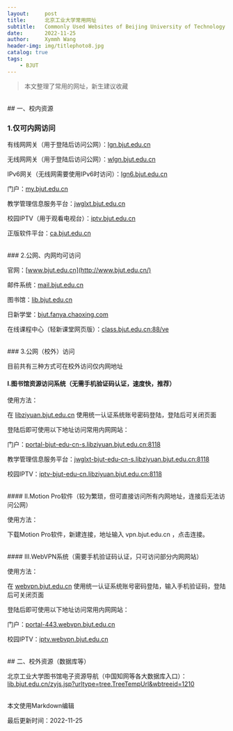 ```yaml
---
layout:     post
title:      北京工业大学常用网址
subtitle:   Commonly Used Websites of Beijing University of Technology
date:       2022-11-25
author:     Xymmh Wang
header-img: img/titlephoto8.jpg
catalog: true
tags:
    - BJUT
---
```


>本文整理了常用的网址，新生建议收藏

<br>
## 一、校内资源

### 1.仅可内网访问

有线网网关（用于登陆后访问公网）：[lgn.bjut.edu.cn](http://lgn.bjut.edu.cn/)

无线网网关（用于登陆后访问公网）：[wlgn.bjut.edu.cn](http://wlgn.bjut.edu.cn/)

IPv6网关（无线网需要使用IPv6时访问）：[lgn6.bjut.edu.cn](http://lgn6.bjut.edu.cn/)

门户：[my.bjut.edu.cn](http://my.bjut.edu.cn/)

教学管理信息服务平台：[jwglxt.bjut.edu.cn](http://jwglxt.bjut.edu.cn/)

校园IPTV（用于观看电视台）：[iptv.bjut.edu.cn](http://iptv.bjut.edu.cn/)

正版软件平台：[ca.bjut.edu.cn](http://ca.bjut.edu.cn/)

<br>
### 2.公网、内网均可访问

官网：[www.bjut.edu.cn](http://www.bjut.edu.cn/)

邮件系统：[mail.bjut.edu.cn](http://mail.bjut.edu.cn/)

图书馆：[lib.bjut.edu.cn](http://lib.bjut.edu.cn/)

日新学堂：[bjut.fanya.chaoxing.com](https://bjut.fanya.chaoxing.com/)

在线课程中心（轻新课堂网页版）：[class.bjut.edu.cn:88/ve](http://class.bjut.edu.cn:88/ve/)

<br>
### 3.公网（校外）访问

目前共有三种方式可在校外访问仅内网地址


#### I.图书馆资源访问系统（无需手机验证码认证，速度快，推荐）

使用方法：

在 [libziyuan.bjut.edu.cn](https://libziyuan.bjut.edu.cn/) 使用统一认证系统账号密码登陆，登陆后可关闭页面

登陆后即可使用以下地址访问常用内网网站：

门户：[portal-bjut-edu-cn-s.libziyuan.bjut.edu.cn:8118](http://portal-bjut-edu-cn-s.libziyuan.bjut.edu.cn:8118/)

教学管理信息服务平台：[jwglxt-bjut-edu-cn-s.libziyuan.bjut.edu.cn:8118](http://jwglxt-bjut-edu-cn-s.libziyuan.bjut.edu.cn:8118/)

校园IPTV：[iptv-bjut-edu-cn.libziyuan.bjut.edu.cn:8118](http://iptv-bjut-edu-cn.libziyuan.bjut.edu.cn:8118/)

<br>
#### II.Motion Pro软件（较为繁琐，但可直接访问所有内网地址，连接后无法访问公网）

使用方法：

下载Motion Pro软件，新建连接，地址输入 vpn.bjut.edu.cn ，点击连接。

<br>
#### III.WebVPN系统（需要手机验证码认证，只可访问部分内网网站）

使用方法：

在 [webvpn.bjut.edu.cn](http://webvpn.bjut.edu.cn/) 使用统一认证系统账号密码登陆，输入手机验证码，登陆后可关闭页面

登陆后即可使用以下地址访问常用内网网站：

门户：[portal-443.webvpn.bjut.edu.cn](http://portal-443.webvpn.bjut.edu.cn/)

校园IPTV：[iptv.webvpn.bjut.edu.cn](http://iptv.webvpn.bjut.edu.cn/)

<br>
## 二、校外资源（数据库等）

北京工业大学图书馆电子资源导航（中国知网等各大数据库入口）：
[lib.bjut.edu.cn/zyjs.jsp?urltype=tree.TreeTempUrl&wbtreeid=1210](https://lib.bjut.edu.cn/zyjs.jsp?urltype=tree.TreeTempUrl&wbtreeid=1210)


<br>
本文使用Markdown编辑

最后更新时间：2022-11-25
